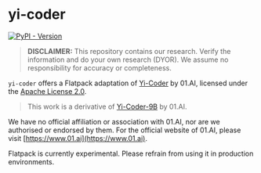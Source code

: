 # yi-coder

[![PyPI - Version](https://img.shields.io/pypi/v/flatpack)](https://pypi.org/project/flatpack/)

> **DISCLAIMER:** This repository contains our research. Verify the information and do your own research (DYOR). We assume no responsibility for accuracy or completeness.

`yi-coder` offers a Flatpack adaptation of [Yi-Coder](https://github.com/01-ai/Yi-Coder) by 01.AI, licensed under the [Apache License 2.0](https://github.com/01-ai/Yi-Coder?tab=readme-ov-file#license).

> This work is a derivative of [Yi-Coder-9B](https://huggingface.co/01-ai/Yi-Coder-9B) by 01.AI.

We have no official affiliation or association with 01.AI, nor are we authorised or endorsed by them. For the official website of 01.AI, please visit [https://www.01.ai](https://www.01.ai).

Flatpack is currently experimental. Please refrain from using it in production environments.